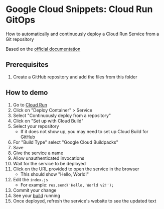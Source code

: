 # Google Cloud Snippets: Cloud Run GitOps

How to automatically and continuously deploy a Cloud Run Service from a Git repository

Based on the [official documentation](https://cloud.google.com/run/docs/quickstarts/deploy-continuously)

## Prerequisites

1. Create a GitHub repository and add the files from this folder

## How to demo

1. Go to [Cloud Run](https://console.cloud.google.com/run)
1. Click on "Deploy Container" > Service
1. Select "Continuously deploy from a repository"
1. Click on "Set up with Cloud Build"
1. Select your repository
    - If it does not show up, you may need to set up Cloud Build for GitHub
1. For "Build Type" select "Google Cloud Buildpacks"
1. Save
1. Give the service a name
1. Allow unauthenticated invocations
1. Wait for the service to be deployed
1. Click on the URL provided to open the service in the browser
    - This should show "Hello, World!"
1. Edit the `index.js`
    - For example: `res.send('Hello, World v2!');`
1. Commit your change
1. See your [build](https://console.cloud.google.com/cloud-build/builds) running
1. Once deployed, refresh the service's website to see the updated text